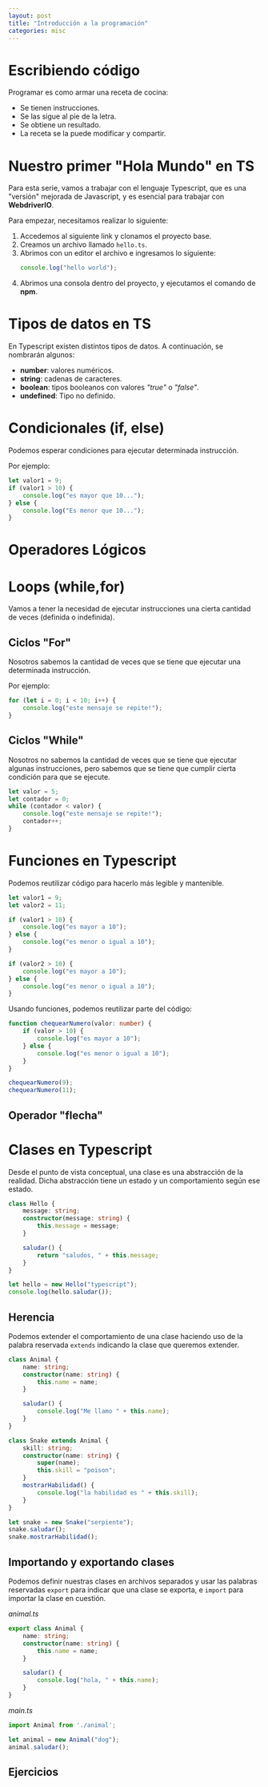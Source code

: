 ```yaml
---
layout: post
title: "Introducción a la programación"
categories: misc
---
```


# Escribiendo código
Programar es como armar una receta de cocina:
- Se tienen instrucciones.
- Se las sigue al pie de la letra.
- Se obtiene un resultado.
- La receta se la puede modificar y compartir.

# Nuestro primer "Hola Mundo" en TS
Para esta serie, vamos a trabajar con el lenguaje Typescript, que es una "versión" mejorada de Javascript, y es esencial para trabajar con **WebdriverIO**.

Para empezar, necesitamos realizar lo siguiente:

1. Accedemos al siguiente link y clonamos el proyecto base.
2. Creamos un archivo llamado `hello.ts`.
3. Abrimos con un editor el archivo e ingresamos lo siguiente:
    ~~~typescript
    console.log("hello world");
    ~~~
4. Abrimos una consola dentro del proyecto, y ejecutamos el comando de **npm**.

# Tipos de datos en TS
En Typescript existen distintos tipos de datos. A continuación, se nombrarán algunos:

- **number**: valores numéricos.
- **string**: cadenas de caracteres.
- **boolean**: tipos booleanos con valores _"true"_ o _"false"_.
- **undefined**: Tipo no definido.

# Condicionales (if, else)
Podemos esperar condiciones para ejecutar determinada instrucción. 

Por ejemplo:
~~~javascript
let valor1 = 9;
if (valor1 > 10) {
	console.log("es mayor que 10...");
} else {
	console.log("Es menor que 10...");
}
~~~

# Operadores Lógicos


# Loops (while,for)
Vamos a tener la necesidad de ejecutar instrucciones una cierta cantidad de veces (definida o indefinida).

## Ciclos "For"
Nosotros sabemos la cantidad de veces que se tiene que ejecutar una determinada instrucción.

Por ejemplo:
~~~javascript
for (let i = 0; i < 10; i++) {
	console.log("este mensaje se repite!");
}
~~~

## Ciclos "While"
Nosotros no sabemos la cantidad de veces que se tiene que ejecutar algunas instrucciones, pero sabemos que se tiene que cumplir cierta condición para que se ejecute.

~~~javascript
let valor = 5;
let contador = 0;
while (contador < valor) {
	console.log("este mensaje se repite!");
	contador++;
}
~~~

# Funciones en Typescript
Podemos reutilizar código para hacerlo más legible y mantenible.

~~~typescript
let valor1 = 9;
let valor2 = 11;

if (valor1 > 10) {
	console.log("es mayor a 10");
} else {
	console.log("es menor o igual a 10");
}

if (valor2 > 10) {
	console.log("es mayor a 10");
} else {
	console.log("es menor o igual a 10");
}
~~~

Usando funciones, podemos reutilizar parte del código:

~~~typescript
function chequearNumero(valor: number) {
	if (valor > 10) {
		console.log("es mayor a 10");
	} else {
		console.log("es menor o igual a 10");
	}
}

chequearNumero(9);
chequearNumero(11);
~~~


## Operador "flecha"


# Clases en Typescript
Desde el punto de vista conceptual, una clase es una abstracción de la realidad. Dicha abstracción tiene un estado y un comportamiento según ese estado.

~~~typescript
class Hello {
	message: string;
	constructor(message: string) {
		this.message = message;
	}

	saludar() {
		return "saludos, " + this.message;
	}
}

let hello = new Hello("typescript");
console.log(hello.saludar());
~~~

## Herencia
Podemos extender el comportamiento de una clase haciendo uso de la palabra reservada `extends` indicando la clase que queremos extender.

~~~typescript
class Animal {
	name: string;
	constructor(name: string) {
		this.name = name;
	}

	saludar() {
		console.log("Me llamo " + this.name);
	}
}

class Snake extends Animal {
	skill: string;
	constructor(name: string) {
		super(name);
		this.skill = "poison";
	}
	mostrarHabilidad() {
		console.log("la habilidad es " + this.skill);
	}
}

let snake = new Snake("serpiente");
snake.saludar();
snake.mostrarHabilidad();
~~~

## Importando y exportando clases

Podemos definir nuestras clases en archivos separados y usar las palabras reservadas `export` para indicar que una clase se exporta, e `import` para importar la clase en cuestión.

_animal.ts_
~~~typescript
export class Animal {
	name: string;
	constructor(name: string) {
		this.name = name;
	}

	saludar() {
		console.log("hola, " + this.name);
	}
}
~~~

_main.ts_
~~~typescript
import Animal from './animal';

let animal = new Animal("dog");
animal.saludar();
~~~

## Ejercicios
